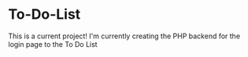 # To-Do-List
This is a current project! I'm currently creating the PHP backend for the login page to the To Do List
